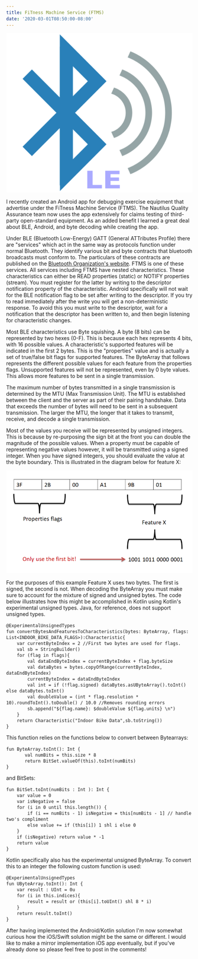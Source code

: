 ```yaml
---
title: FiTness Machine Service (FTMS)
date: '2020-03-01T08:50:00-08:00'
---
```

![BLE](/assets/images/ble.png)

I recently created an Android app for debugging exercise equipment that advertise under the FiTness Machine Service (FTMS).  The Nautilus Quality Assurance team now uses the app extensively for claims testing of third-party open-standard equipment. As an added benefit I learned a great deal about BLE, Android, and byte decoding while creating the app.

Under BLE (Bluetooth Low-Energy) GATT (General ATTributes Profile) there are "services" which act in the same way as protocols function under normal Bluetooth.  They identify various bit and byte contracts that bluetooth broadcasts must conform to.  The particulars of these contracts are published on the <a href="https://www.bluetooth.com/specifications/gatt/services/">Bluetooth Organization's website</a>.  FTMS is one of these services.  All services including FTMS have nested characteristics.  These characteristics can either be READ properties (static) or NOTIFY properties (stream).  You must register for the latter by writing to the descriptor notification property of the characteristic. Android specifically will not wait for the BLE notification flag to be set after writing to the descriptor.  If you try to read immediately after the write you will get a non-deterministic response.  To avoid this you must write to the descriptor, wait for a notification that the descriptor has been written to, and then begin listening for characteristic changes.

Most BLE characteristics use Byte squishing.   A byte (8 bits) can be represented by two hexes (0-F). This is because each hex represents 4 bits, with 16 possible values.  A characteristic's supported features will be indicated in the first 2 bytes.  This is the "properties" value and is actually a set of true/false bit flags for supported features.  The ByteArray that follows represents the different possible values for each feature from the properties flags. Unsupported features will not be represented, even by 0 byte values.  This allows more features to be sent in a single transmission.

The maximum number of bytes transmitted in a single transmission is determined by the MTU (Max Transmission Unit).  The MTU is established between the client and the server as part of their pairing handshake.  Data that exceeds the number of bytes will need to be sent in a subsequent transmission. The larger the MTU, the longer that it takes to transmit, receive, and decode a single transmission.

Most of the values you receive will be represented by unsigned integers.  This is because by re-purposing the sign bit at the front you can double the magnitude of the possible values.  When a property must be capable of representing negative values however, it will be transmitted using a signed integer.  When you have signed integers, you should evaluate the value at the byte boundary.  This is illustrated in the diagram below for feature X:


![Bits & Bytes](/assets/images/bitbyte.png)

For the purposes of this example Feature X uses two bytes.  The first is signed, the second is not.  When decoding the ByteArray you must make sure to account for the mixture of signed and unsigned bytes. The code below illustrates how this might be accomplished in Kotlin using Kotlin's experimental unsigned types.  Java, for reference, does not support unsigned types.

```
@ExperimentalUnsignedTypes
fun convertBytesAndFeaturesToCharacteristics(bytes: ByteArray, flags: List<INDOOR_BIKE_DATA_FLAGS>):Characteristic{
    var currentByteIndex = 2 //First two bytes are used for flags.
    val sb = StringBuilder()
    for (flag in flags){
        val dataEndByteIndex = currentByteIndex + flag.byteSize
        val dataBytes = bytes.copyOfRange(currentByteIndex, dataEndByteIndex)
        currentByteIndex = dataEndByteIndex
        val int = if (!flag.signed) dataBytes.asUByteArray().toInt() else dataBytes.toInt()
        val doubleValue = (int * flag.resolution * 10).roundToInt().toDouble() / 10.0 //Removes rounding errors
        sb.append("${flag.name}: $doubleValue ${flag.units} \n")
    }
    return Characteristic("Indoor Bike Data",sb.toString())
}
```

This function relies on the functions below to convert between Bytearrays:

```
fun ByteArray.toInt(): Int {
       val numBits = this.size * 8
       return BitSet.valueOf(this).toInt(numBits)
}
```

and BitSets:

```
fun BitSet.toInt(numBits : Int ): Int {
    var value = 0
    var isNegative = false
    for (i in 0 until this.length()) {
        if (i == numBits - 1) isNegative = this[numBits - 1] // handle two's compliment
        else value += if (this[i]) 1 shl i else 0
    }
    if (isNegative) return value * -1
    return value
}
```

Kotlin specifically also has the experimental unsigned ByteArray.  To convert this to an integer the following custom function is used:

```
@ExperimentalUnsignedTypes
fun UByteArray.toInt(): Int {
    var result : UInt = 0u
    for (i in this.indices){
        result = result or (this[i].toUInt() shl 8 * i)
    }
    return result.toInt()
}
```

After having implemented the Android/Kotlin solution I'm now somewhat curious how the iOS/Swift solution might be the same or different.  I would like to make a mirror implementation iOS app eventually, but if you've already done so please feel free to post in the comments!
